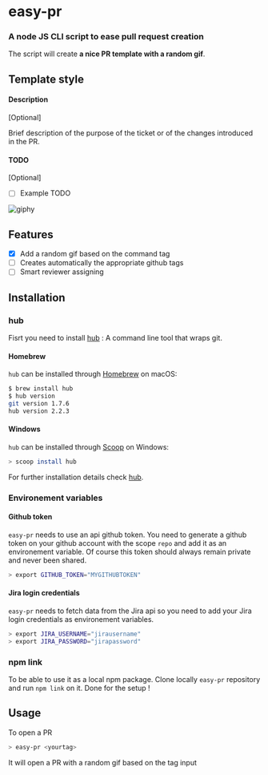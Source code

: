 # easy-pr
### A node JS CLI script to ease pull request creation

The script will create **a nice PR template with a random gif**.

## Template style

#### Description
[Optional]

Brief description of the purpose of the ticket or of the changes introduced in the PR.

#### TODO
[Optional]

- [ ] Example TODO

![giphy](https://media.giphy.com/media/3oEduTtmloCo39hzIA/giphy.gif)

## Features
- [x] Add a random gif based on the command tag
- [ ] Creates automatically the appropriate github tags
- [ ] Smart reviewer assigning

## Installation
### hub
Fisrt you need to install [hub](https://github.com/github/hub) : A command line tool that wraps git.

#### Homebrew

`hub` can be installed through [Homebrew](https://docs.brew.sh/Installation) on macOS:

``` sh
$ brew install hub
$ hub version
git version 1.7.6
hub version 2.2.3
```

#### Windows

`hub` can be installed through [Scoop](http://scoop.sh/) on Windows:

``` sh
> scoop install hub
```

For further installation details check [hub](https://github.com/github/hub).

### Environement variables

#### Github token
`easy-pr` needs to use an api github token. You need to generate a github token on your github account with the scope `repo` and add it as an environement variable. Of course this token should always remain private and never been shared.

``` sh
> export GITHUB_TOKEN="MYGITHUBTOKEN"
```

#### Jira login credentials
`easy-pr` needs to fetch data from the Jira api so you need to add your Jira login credentials as environement variables.

``` sh
> export JIRA_USERNAME="jirausername"
> export JIRA_PASSWORD="jirapassword"
```

### npm link
To be able to use it as a local npm package. Clone locally `easy-pr` repository and run `npm link` on it. Done for the setup !

## Usage
To open a PR
``` sh
> easy-pr <yourtag>
```

It will open a PR with a random gif based on the tag input
